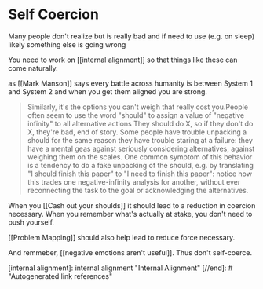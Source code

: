 # Self Coercion

Many people don't realize but is really bad and if need to use (e.g. on sleep) likely something else is going wrong

You need to work on [[internal alignment]] so that things like these can come naturally.

as [[Mark Manson]] says every battle across humanity is between System 1 and System 2 and when you get them aligned you are strong.

> Similarly, it's the options you can't weigh that really cost you.People often seem to use the word "should" to assign a value of "negative infinity" to all alternative actions They should do X, so if they don't do X, they're bad, end of story. Some people have trouble unpacking a should for the same reason they have trouble staring at a failure: they have a mental geas against seriously considering alternatives, against weighing them on the scales. One common symptom of this behavior is a tendency to do a fake unpacking of the should, e.g. by translating "I should finish this paper" to "I need to finish this paper": notice how this trades one negative-infinity analysis for another, without ever reconnecting the task to the goal or acknowledging the alternatives.

When you [[Cash out your shoulds]] it should lead to a reduction in coercion necessary. When you remember what's actually at stake, you don't need to push yourself.

[[Problem Mapping]] should also help lead to reduce force necessary.



And remmeber, [[negative emotions aren't useful]]. Thus don't self-coerce. 

[//begin]: # "Autogenerated link references for markdown compatibility"
[internal alignment]: internal alignment "Internal Alignment"
[//end]: # "Autogenerated link references"